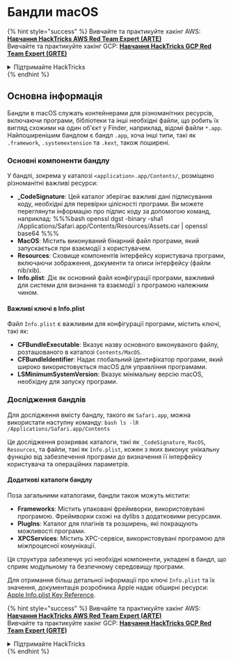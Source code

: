 # Бандли macOS

{% hint style="success" %}
Вивчайте та практикуйте хакінг AWS:<img src="/.gitbook/assets/arte.png" alt="" data-size="line">[**Навчання HackTricks AWS Red Team Expert (ARTE)**](https://training.hacktricks.xyz/courses/arte)<img src="/.gitbook/assets/arte.png" alt="" data-size="line">\
Вивчайте та практикуйте хакінг GCP: <img src="/.gitbook/assets/grte.png" alt="" data-size="line">[**Навчання HackTricks GCP Red Team Expert (GRTE)**<img src="/.gitbook/assets/grte.png" alt="" data-size="line">](https://training.hacktricks.xyz/courses/grte)

<details>

<summary>Підтримайте HackTricks</summary>

* Перевірте [**плани підписки**](https://github.com/sponsors/carlospolop)!
* **Приєднуйтесь до** 💬 [**групи Discord**](https://discord.gg/hRep4RUj7f) або [**групи telegram**](https://t.me/peass) або **слідкуйте** за нами на **Twitter** 🐦 [**@hacktricks\_live**](https://twitter.com/hacktricks\_live)**.**
* **Поширюйте хакінг-прийоми, надсилаючи PR до** [**HackTricks**](https://github.com/carlospolop/hacktricks) та [**HackTricks Cloud**](https://github.com/carlospolop/hacktricks-cloud) репозиторіїв на GitHub.

</details>
{% endhint %}

## Основна інформація

Бандли в macOS служать контейнерами для різноманітних ресурсів, включаючи програми, бібліотеки та інші необхідні файли, що робить їх вигляд схожими на один об'єкт у Finder, наприклад, відомі файли `*.app`. Найпоширенішим бандлом є бандл `.app`, хоча інші типи, такі як `.framework`, `.systemextension` та `.kext`, також поширені.

### Основні компоненти бандлу

У бандлі, зокрема у каталозі `<application>.app/Contents/`, розміщено різноманітні важливі ресурси:

* **\_CodeSignature**: Цей каталог зберігає важливі дані підписування коду, необхідні для перевірки цілісності програми. Ви можете переглянути інформацію про підпис коду за допомогою команд, наприклад: %%%bash openssl dgst -binary -sha1 /Applications/Safari.app/Contents/Resources/Assets.car | openssl base64 %%%
* **MacOS**: Містить виконуваний бінарний файл програми, який запускається при взаємодії з користувачем.
* **Resources**: Сховище компонентів інтерфейсу користувача програми, включаючи зображення, документи та описи інтерфейсу (файли nib/xib).
* **Info.plist**: Діє як основний файл конфігурації програми, важливий для системи для визнання та взаємодії з програмою належним чином.

#### Важливі ключі в Info.plist

Файл `Info.plist` є важливим для конфігурації програми, містить ключі, такі як:

* **CFBundleExecutable**: Вказує назву основного виконуваного файлу, розташованого в каталозі `Contents/MacOS`.
* **CFBundleIdentifier**: Надає глобальний ідентифікатор програми, який широко використовується macOS для управління програмами.
* **LSMinimumSystemVersion**: Вказує мінімальну версію macOS, необхідну для запуску програми.

### Дослідження бандлів

Для дослідження вмісту бандлу, такого як `Safari.app`, можна використати наступну команду: `bash ls -lR /Applications/Safari.app/Contents`

Це дослідження розкриває каталоги, такі як `_CodeSignature`, `MacOS`, `Resources`, та файли, такі як `Info.plist`, кожен з яких виконує унікальну функцію від забезпечення програми до визначення її інтерфейсу користувача та операційних параметрів.

#### Додаткові каталоги бандлу

Поза загальними каталогами, бандли також можуть містити:

* **Frameworks**: Містить упаковані фреймворки, використовувані програмою. Фреймворки схожі на dylibs з додатковими ресурсами.
* **PlugIns**: Каталог для плагінів та розширень, які покращують можливості програми.
* **XPCServices**: Містить XPC-сервіси, використовувані програмою для міжпроцесної комунікації.

Ця структура забезпечує усі необхідні компоненти, укладені в бандл, що сприяє модульному та безпечному середовищу програми.

Для отримання більш детальної інформації про ключі `Info.plist` та їх значення, документація розробника Apple надає обширні ресурси: [Apple Info.plist Key Reference](https://developer.apple.com/library/archive/documentation/General/Reference/InfoPlistKeyReference/Introduction/Introduction.html).

{% hint style="success" %}
Вивчайте та практикуйте хакінг AWS:<img src="/.gitbook/assets/arte.png" alt="" data-size="line">[**Навчання HackTricks AWS Red Team Expert (ARTE)**](https://training.hacktricks.xyz/courses/arte)<img src="/.gitbook/assets/arte.png" alt="" data-size="line">\
Вивчайте та практикуйте хакінг GCP: <img src="/.gitbook/assets/grte.png" alt="" data-size="line">[**Навчання HackTricks GCP Red Team Expert (GRTE)**<img src="/.gitbook/assets/grte.png" alt="" data-size="line">](https://training.hacktricks.xyz/courses/grte)

<details>

<summary>Підтримайте HackTricks</summary>

* Перевірте [**плани підписки**](https://github.com/sponsors/carlospolop)!
* **Приєднуйтесь до** 💬 [**групи Discord**](https://discord.gg/hRep4RUj7f) або [**групи telegram**](https://t.me/peass) або **слідкуйте** за нами на **Twitter** 🐦 [**@hacktricks\_live**](https://twitter.com/hacktricks\_live)**.**
* **Поширюйте хакінг-прийоми, надсилаючи PR до** [**HackTricks**](https://github.com/carlospolop/hacktricks) та [**HackTricks Cloud**](https://github.com/carlospolop/hacktricks-cloud) репозиторіїв на GitHub.

</details>
{% endhint %}
